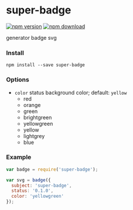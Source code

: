 # super-badge

[![npm version](http://img.shields.io/npm/v/super-badge.svg)](https://www.npmjs.org/package/super-badge)
[![npm download](http://img.shields.io/npm/dm/super-badge.svg)](https://www.npmjs.org/package/super-badge)

generator badge svg

### Install

`npm install --save super-badge`

### Options

* `color` status background color; default: `yellow`
  * red
  * orange
  * green
  * brightgreen
  * yellowgreen
  * yellow
  * lightgrey
  * blue

### Example

```js
var badge = require('super-badge');

var svg = badge({
  subject: 'super-badge',
  status: '0.1.0',
  color: 'yellowgreen'
});

```


